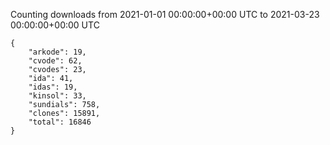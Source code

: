 
Counting downloads from 2021-01-01 00:00:00+00:00 UTC to 2021-03-23 00:00:00+00:00 UTC

```
{
    "arkode": 19,
    "cvode": 62,
    "cvodes": 23,
    "ida": 41,
    "idas": 19,
    "kinsol": 33,
    "sundials": 758,
    "clones": 15891,
    "total": 16846
}
```
